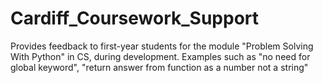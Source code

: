 # Cardiff_Coursework_Support

Provides feedback to first-year students for the module "Problem Solving With Python" in CS, during development. Examples such as "no need for global keyword", "return answer from function as a number not a string"